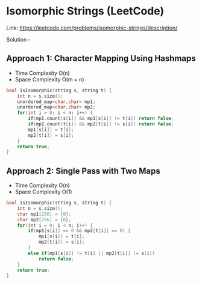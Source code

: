 # Isomorphic Strings (LeetCode)
Link: https://leetcode.com/problems/isomorphic-strings/description/

Solution - 
## Approach 1: Character Mapping Using Hashmaps
- Time Complexity
O(n)
- Space Complexity
O(m + n)
```C++
bool isIsomorphic(string s, string t) {
    int n = s.size();
    unordered_map<char,char> mp1;
    unordered_map<char,char> mp2;
    for(int i = 0; i < n; i++) {
        if(mp1.count(s[i]) && mp1[s[i]] != t[i]) return false;
        if(mp2.count(t[i]) && mp2[t[i]] != s[i]) return false;
        mp1[s[i]] = t[i];
        mp2[t[i]] = s[i];
    }
    return true;
}
```

## Approach 2: Single Pass with Two Maps
- Time Complexity
O(n)
- Space Complexity
O(1)
```C++
bool isIsomorphic(string s, string t) {
    int n = s.size();
    char mp1[256] = {0};
    char mp2[256] = {0};
    for(int i = 0; i < n; i++) {
        if(mp1[s[i]] == 0 && mp2[t[i]] == 0) {
            mp1[s[i]] = t[i];
            mp2[t[i]] = s[i];
        }
        else if(mp1[s[i]] != t[i] || mp2[t[i]] != s[i])
            return false;
    }
    return true;
}
```
